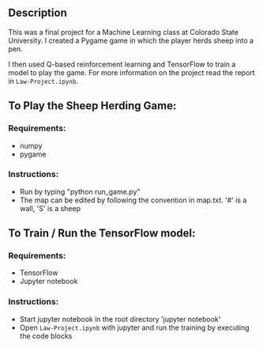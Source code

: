 ## Description
This was a final project for a Machine Learning class at Colorado State University. I created a Pygame game in which the player herds sheep into a pen.

I then used Q-based reinforcement learning and TensorFlow to train a model to play the game. For more information on the
project read the report in ```Law-Project.ipynb```.


## To Play the Sheep Herding Game:
### Requirements:
- numpy
- pygame

### Instructions:
- Run by typing "python run_game.py"
- The map can be edited by following the convention in map.txt. '#' is a wall, 'S' is a sheep


## To Train / Run the TensorFlow model:
### Requirements:
- TensorFlow
- Jupyter notebook

### Instructions:
- Start jupyter notebook in the root directory 'jupyter notebook'
- Open ```Law-Project.ipynb``` with jupyter and run the training by executing the code blocks

